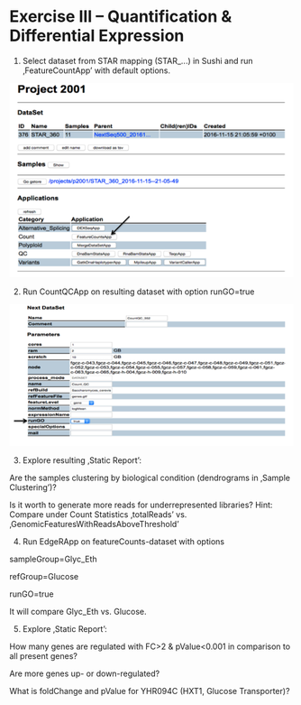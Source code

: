 # Exercise III – Quantification & Differential Expression

1. Select dataset from STAR mapping (STAR_...) in Sushi and run ‚FeatureCountApp’ with default options.

![alt text](https://github.com/opitzl/CombinedCourse/blob/master/E3_S1.png "Screenshot1")

2. Run CountQCApp on resulting dataset with option runGO=true

![alt text](https://github.com/opitzl/CombinedCourse/blob/master/E3_S2.png "Screenshot2")

3. Explore resulting ‚Static Report’:

 Are the samples clustering by biological condition (dendrograms in ‚Sample Clustering’)? 

 Is it worth to generate more reads for underrepresented libraries?
  Hint: Compare under Count Statistics ‚totalReads’ vs. ‚GenomicFeaturesWithReadsAboveThreshold’ 

4. Run EdgeRApp on featureCounts-dataset with options

 sampleGroup=Glyc_Eth 

 refGroup=Glucose 

 runGO=true

 It will compare Glyc_Eth vs. Glucose.

5. Explore ‚Static Report’:

 How many genes are regulated with FC>2 & pValue<0.001 in comparison to all present genes?

 Are more genes up- or down-regulated?

 What is foldChange and pValue for YHR094C (HXT1, Glucose Transporter)?
